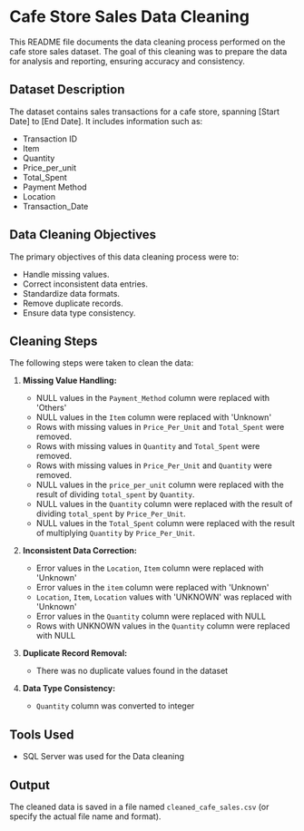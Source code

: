 # Cafe Store Sales Data Cleaning

This README file documents the data cleaning process performed on the cafe store sales dataset. The goal of this cleaning was to prepare the data for analysis and reporting, ensuring accuracy and consistency.

## Dataset Description

The dataset contains sales transactions for a cafe store, spanning [Start Date] to [End Date].  It includes information such as:

*   Transaction ID
*   Item
*   Quantity
*   Price_per_unit
*   Total_Spent
*   Payment Method
*   Location
*   Transaction_Date

## Data Cleaning Objectives

The primary objectives of this data cleaning process were to:

*   Handle missing values.
*   Correct inconsistent data entries.
*   Standardize data formats.
*   Remove duplicate records.
*   Ensure data type consistency.

## Cleaning Steps

The following steps were taken to clean the data:

1.  **Missing Value Handling:**
    *   NULL values in the `Payment_Method` column were replaced with 'Others'
    *   NULL values in the `Item` column were replaced with 'Unknown'
    *   Rows with missing values in `Price_Per_Unit` and `Total_Spent` were removed.
    *   Rows with missing values in `Quantity` and `Total_Spent` were removed.
    *   Rows with missing values in `Price_Per_Unit` and `Quantity` were removed.
    *   NULL values in the `price_per_unit` column were replaced with the result of dividing `total_spent` by `Quantity`.
    *   NULL values in the `Quantity` column were replaced with the result of dividing `total_spent` by `Price_Per_Unit`.
    *   NULL values in the `Total_Spent` column were replaced with the result of multiplying `Quantity` by `Price_Per_Unit`.
2.  **Inconsistent Data Correction:**
    *   Error values in the `Location`, `Item`  column were replaced with 'Unknown'
    *   Error values in the `item` column were replaced with 'Unknown'
    *   `Location`, `Item`, `Location` values with 'UNKNOWN' was replaced with 'Unknown'
    *   Error values in the `Quantity` column were replaced with NULL
    *   Rows with UNKNOWN values in the `Quantity` column were replaced with NULL

3.  **Duplicate Record Removal:**
    *   There was no duplicate values found in the dataset

4.  **Data Type Consistency:**
    *   `Quantity` column was converted to integer

## Tools Used

*   SQL Server was used for the Data cleaning

## Output

The cleaned data is saved in a file named `cleaned_cafe_sales.csv` (or specify the actual file name and format).

